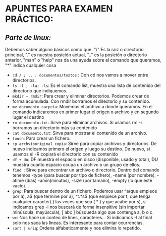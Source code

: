 # APUNTES PARA EXAMEN PRÁCTICO:

## ***Parte de linux:*** 
Debemos saber alguno básicos como que: "/" Es la raíz o directorio principal, "." es nuestra posición actual, ".." es la posición o directorio anterior, "man" o "help" nos da una ayuda sobre el comando que queramos, "*" indica cualquier cosa
- ```cd / ; .. ; documentos/textos``` : Con cd nos vamos a mover entre directorios. 
- ```ls -l ; -la; -ls```: Es el comando list, muestra una lista de contenido del directorio que indiquemos. 
- ```mkdir + rmdir```: Para crear y eliminar directorios. Podemos crear de forma acumulada. Con rmdir borramos el directorio y su contenido. 
- ```mv documento carpeta```: Movemos el archivo a donde queramos. En el comando indicaremos en primer lugar el origen o archivo y en segundo lugar el destino
- ```rm documento.txt```: Sirve para eliminar archivos. Si usamos rm -r borramos un directorio más su contenido
- ```cat documento.txt```: Sirve para mostrar el contenido de un archivo. 
- ```touch```: Para crear un fichero.
- ```cp archviooriginal copia```: Sirve para copiar archivos y directorios. De nuevo indicamos primero el origen y luego su destino. De nuevo, si usamos el -R copiará el directorio con su contenido
- ```df + du```: DF muestra el espacio en disco (disponible, usado y total), DU muestra cuanto espacio ocupa un archivo o un grupo de ellos.
- ```find ```: Sirve para encontrar un archivo o directorio. Dentro del comando tenemos -type (para buscar por tipo de fichero), -name (por nombre), -atime (días) -amin(minutos), -size (por tamaño), -empty (lo que esté vacío)...
- ```grep```: Para buscar dentro de un fichero. Podemos usar ^a(que empiece por a), a$ (que termine por a), ^t.*s$ (que empiece por t, que tenga cualquier caracter(.) las veces que sea ( * ) y que acabe por s), si indicamos grep -i nos buscará de forma insensitive (sin importar minúscula, mayúscula), [ abc ] búsqueda algo que contenga a, b o c.
- ```wc```: Nos hace un conteo de línes, caracteres... Si indicamos -l al final solo nos saca las lineas. Es interesante para contar ocurrencias. 
- ```sort | uniq```: Ordena alfabeticamente y nos elimina lo repetido. 